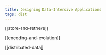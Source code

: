 ```yaml
---
title: Designing Data-Intensive Applications
tags: dist
---
```



[[store-and-retrieve]]

[[encoding-and-evolution]]

[[distributed-data]]




